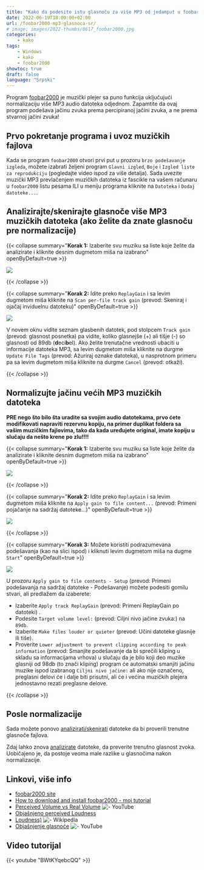 ```yaml
---
title: "Kako da podesite istu glasnoču za više MP3 od jedamput u foobar2000"
date: 2022-06-19T18:00:00+02:00
url: /foobar2000-mp3-glasnoca-sr/
# image: images/2022-thumbs/0617_foobar2000.jpg
categories:
    - kako
tags:
    - Windows
    - kako
    - foobar2000
showtoc: true
draft: false
language: "Srpski"
---
```


Program [foobar2000](https://www.foobar2000.org/ "Click/tap to open the website!") je muzički plejer sa puno funkcija uključujući normalizaciju više MP3 audio datoteka odjednom. Zapamtite da ovaj program podešava jačinu zvuka prema percipiranoj jačini zvuka, a ne prema stvarnoj jačini zvuka!

## Prvo pokretanje programa i uvoz muzičkih fajlova

Kada se program `foobar2000` otvori prvi put u prozoru `brzo podešavanje izgleda`, možete izabrati željeni program `Glavni izgled`, `Boje` i `Izgled liste za reprodukciju` (pogledajte video ispod za više detalja). Sada uvezite muzički MP3 prevlačenjem muzičkih datoteka iz fascikle na vašem računaru u `foobar2000` listu pesama ILI u meniju programa kliknite na `Datoteka` i `Dodaj datoteke...`.

## Analizirajte/skenirajte glasnoče više MP3 muzičkih datoteka (ako želite da znate glasnoču pre normalizacije)

{{< collapse summary="**Korak 1:** Izaberite svu muziku sa liste koje želite da analizirate i kliknite desnim dugmetom miša na izabrano" openByDefault=true >}}

   ![](/images/foobar2000/En-foobar2000-playlist-select-mp3-lmb.jpeg)

{{< /collapse >}}

{{< collapse summary="**Korak 2:** Idite preko `ReplayGain` i sa levim dugmetom miša kliknite na `Scan per-file track gain` (prevod: Skeniraj i ojačaj inviduelnu datoteku)" openByDefault=true >}}

   ![](/images/foobar2000/En-foobar2000-playlist-select-mp3-lmb-scan.jpeg)

   V novem oknu vidite seznam glasbenih datotek, pod stolpcem `Track gain` (prevod: glasnost posnetka) pa vidite, koliko glasnejše (+) ali tišje (-) so glasnosti od 89db (**d**eci**b**el). Ako želite trenutačne vrednosti ubaciti u informacije datoteka MP3, sa levim dugmetom miša kliknite na durgme `Update File Tags` (prevod: Ažuriraj oznake datoteka), u nasprotnom primeru pa sa levim dugmetom miša kliknite na durgme `Cancel` (prevod: otkaži).

{{< /collapse >}}

## Normalizujte jačinu većih MP3 muzičkih datoteka

**PRE nego što bilo šta uradite sa svojim audio datotekama, prvo ćete modifikovati napraviti rezervnu kopiju, na primer duplikat foldera sa vašim muzičkim fajlovima, tako da kada uređujete original, imate kopiju u slučaju da nešto krene po zlu!!!!**

{{< collapse summary="**Korak 1:** Izaberite svu muziku sa liste koje želite da analizirate i kliknite desnim dugmetom miša na izabrano" openByDefault=true >}}

   ![](/images/foobar2000/En-foobar2000-playlist-select-mp3-lmb.jpeg)

{{< /collapse >}}

{{< collapse summary="**Korak 2:** Idite preko `ReplayGain` i sa levim dugmetom miša kliknite na `Apply gain to file content...` (prevod: Primeni pojačanje na sadržaj datoteke...)" openByDefault=true >}}

   ![](/images/foobar2000/En-foobar2000-playlist-select-mp3-lmb-apply.jpeg)

{{< /collapse >}}

{{< collapse summary="**Korak 3:** Možete koristiti podrazumevana podešavanja (kao na slici ispod) i kliknuti levim dugmetom miša na dugme `Start`" openByDefault=true >}}

   ![](/images/foobar2000/En-foobar2000-playlist-select-mp3-lmb-apply-start.jpeg)

   U prozoru `Apply gain to file contents - Setup` (prevod: Primeni podešavanja na sadržaj datoteke - Podešavanje) možete podesiti gomilu stvari, ali predlažem da izaberete:
   - Izaberite `Apply track ReplayGain` (prevod: Primeni ReplayGain po datoteki) .
   - Podesite `Target volume level:` (prevod: Ciljni nivo jačine zvuka:) na `89db`. 
   - Izaberite `Make files louder or quieter` (prevod: Učini datoteke glasnije ili tiše).
   - Proverite `Lower adjustment to prevent clipping according to peak information` (prevod: Smanjite podešavanje da bi sprečili kliping u skladu sa informacijama vrhova) u slučaju da je bilo koji deo muzike glasniji od 98db (to znači kliping) program će automatski smanjiti jačinu muzike ispod izabranog `Ciljni nivo jačine:` ali ako nije označeno, preglasni delovi će i dalje biti prisutni, ali će i većina muzičkih plejera jednostavno rezati preglasne delove.

{{< /collapse >}}   <!-- (prevod: ) -->

## Posle normalizacije

Sada možete ponovo [analizirati/skenirati](#analizirajteskenirajte-glasnoče-više-mp3-muzičkih-datoteka-ako-želite-da-znate-glasnoču-pre-normalizacije "Kliknite/tapnite, da otvorite razdelak!") datoteke da bi proverili trenutne glasnoče fajlova. 

Zdaj lahko znova [analizirate](#analizirajte-več-glasbenih-datotek-mp3-za-ogled-glasnosti-če-želite-vedeti-glasnosti "Kliknite/tapnite, da otvorite razdelak!") datoteke, da preverite trenutno glasnost zvoka. Uobičajeno je, da postoje veoma male razlike u glasnočima nakon normalizacije.

## Linkovi, više info

- [foobar2000 site](https://www.foobar2000.org/ "Kliknite/tapnite, da otvorite veb stranicu!")
- [How to download and install foobar2000 - moj tutorial](/foobar2000-instalacija-sr/ "Kliknite/tapnite, da otvorite tutorijal!")
- [Perceived Volume vs Real Volume](https://www.youtube.com/vatch?v=5SKFV8fv0Ho "Kliknite/tapnite, da otvorite video!") ![- YouTube](/images/social-logos/YouTube.png)
- [Objašnjeno perceived Loudness](https://www.blackghostaudio.com/blog/perceived-loudness-ekplained "Kliknite/tapnite, da otvorite veb stranicu!")
- [Loudness)](https://en.wikipedia.org/wiki/Loudness "Kliknite/tapnite, da otvorite veb stranicu!") ![- Wikipedia](/images/social-logos/logo_Wikipedia_20x20px.png)
- [Objašnjenje glasnoće](https://www.youtube.com/vatch?v=rRskvDd59kc "Kliknite/tapnite, da otvorite video!") ![- YouTube](/images/social-logos/YouTube.png)

## Video tutorijal

{{< youtube "BWtKYqebcQQ" >}}